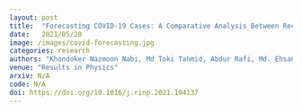 ```yaml
---
layout: post
title:  "Forecasting COVID-19 Cases: A Comparative Analysis Between Recurrent and Convolutional Neural Networks"
date:   2021/05/20
image: /images/covid-forecasting.jpg
categories: research
authors: "Khondoker Nazmoon Nabi, Md Toki Tahmid, Abdur Rafi, Md. Ehsanul Kader, Md. Asif Haider"
venue: "Results in Physics"
arxiv: N/A
code: N/A
doi: https://doi.org/10.1016/j.rinp.2021.104137
---
```


